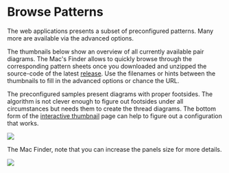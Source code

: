 Browse Patterns
===============

The web applications presents a subset of preconfigured patterns. Many more are available via the advanced options.

The thumbnails below show an overview of all currently available pair diagrams. The Mac's Finder allows to quickly browse through the corresponding pattern sheets once you downloaded and unzipped the source-code of the latest [release]. Use the filenames or hints between the thumbnails to fill in the advanced options or chance the URL. 

The preconfigured samples present diagrams with proper footsides. The algorithm is not clever enough to figure out footsides under all circumstances but needs them to create the thread diagrams. The bottom form of the [interactive thumbnail] page can help to figure out a configuration that works.

[interactive thumbnail]: https://d-bl.github.io/GroundForge/thumbnails.html
[release]: https://github.com/d-bl/GroundForge/releases

![](https://d-bl.github.io/GroundForge/images/overview.png)


The Mac Finder, note that you can increase the panels size for more details.

![](https://raw.githubusercontent.com/wiki/d-bl/GroundForge/browse-mac.png)

